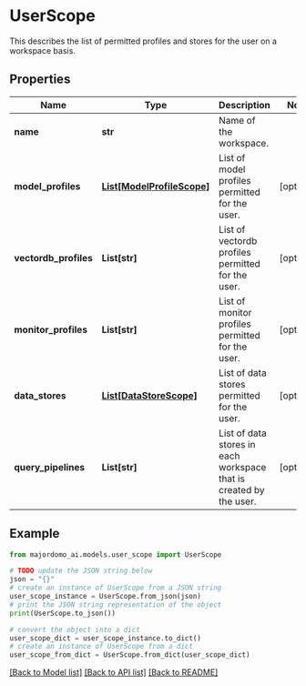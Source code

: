 # UserScope

This describes the list of permitted profiles and stores for the user on a workspace basis.

## Properties

Name | Type | Description | Notes
------------ | ------------- | ------------- | -------------
**name** | **str** | Name of the workspace. | 
**model_profiles** | [**List[ModelProfileScope]**](ModelProfileScope.md) | List of model profiles permitted for the user. | [optional] 
**vectordb_profiles** | **List[str]** | List of vectordb profiles permitted for the user. | [optional] 
**monitor_profiles** | **List[str]** | List of monitor profiles permitted for the user. | [optional] 
**data_stores** | [**List[DataStoreScope]**](DataStoreScope.md) | List of data stores permitted for the user. | [optional] 
**query_pipelines** | **List[str]** | List of data stores in each workspace that is created by the user. | [optional] 

## Example

```python
from majordomo_ai.models.user_scope import UserScope

# TODO update the JSON string below
json = "{}"
# create an instance of UserScope from a JSON string
user_scope_instance = UserScope.from_json(json)
# print the JSON string representation of the object
print(UserScope.to_json())

# convert the object into a dict
user_scope_dict = user_scope_instance.to_dict()
# create an instance of UserScope from a dict
user_scope_from_dict = UserScope.from_dict(user_scope_dict)
```
[[Back to Model list]](../README.md#documentation-for-models) [[Back to API list]](../README.md#documentation-for-api-endpoints) [[Back to README]](../README.md)


